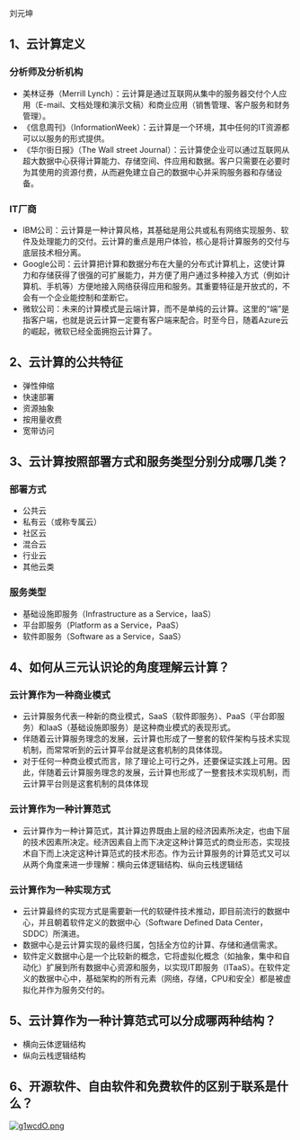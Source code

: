 刘元坤

## 1、云计算定义
### 分析师及分析机构
- 美林证券（Merrill Lynch）：云计算是通过互联网从集中的服务器交付个人应用（E-mail、文档处理和演示文稿）和商业应用（销售管理、客户服务和财务管理）。
- 《信息周刊》（InformationWeek）：云计算是一个环境，其中任何的IT资源都可以以服务的形式提供。
- 《华尔街日报》（The Wall street Journal）：云计算使企业可以通过互联网从超大数据中心获得计算能力、存储空间、件应用和数据。客户只需要在必要时为其使用的资源付费，从而避免建立自己的数据中心并采购服务器和存储设备。
### IT厂商
- IBM公司：云计算是一种计算风格，其基础是用公共或私有网络实现服务、软件及处理能力的交付。云计算的重点是用户体验，核心是将计算服务的交付与底层技术相分离。
- Google公司：云计算把计算和数据分布在大量的分布式计算机上，这使计算力和存储获得了很强的可扩展能力，并方便了用户通过多种接入方式（例如计算机、手机等）方便地接入网络获得应用和服务。其重要特征是开放式的，不会有一个企业能控制和垄断它。
- 微软公司：未来的计算模式是云端计算，而不是单纯的云计算。这里的“端”是指客户端，也就是说云计算一定要有客户端来配合。时至今日，随着Azure云的崛起，微软已经全面拥抱云计算了。

## 2、云计算的公共特征
- 弹性伸缩
- 快速部署
- 资源抽象
- 按用量收费
- 宽带访问

## 3、云计算按照部署方式和服务类型分别分成哪几类？
### 部署方式
- 公共云
- 私有云（或称专属云）
- 社区云
- 混合云
- 行业云
- 其他云类
### 服务类型
- 基础设施即服务（Infrastructure as a Service，IaaS）
- 平台即服务（Platform as a Service，PaaS）
- 软件即服务（Software as a Service，SaaS）

## 4、如何从三元认识论的角度理解云计算？
### 云计算作为一种商业模式
- 云计算服务代表一种新的商业模式，SaaS（软件即服务）、PaaS（平台即服务）和IaaS（基础设施即服务）是这种商业模式的表现形式。
- 伴随着云计算服务理念的发展，云计算也形成了一整套的软件架构与技术实现机制，而常常听到的云计算平台就是这套机制的具体体现。
- 对于任何一种商业模式而言，除了理论上可行之外，还要保证实践上可用。因此，伴随着云计算服务理念的发展，云计算也形成了一整套技术实现机制，而云计算平台则是这套机制的具体体现
### 云计算作为一种计算范式
- 云计算作为一种计算范式，其计算边界既由上层的经济因素所决定，也由下层的技术因素所决定。经济因素自上而下决定这种计算范式的商业形态，实现技术自下而上决定这种计算范式的技术形态。作为云计算服务的计算范式又可以从两个角度来进一步理解：横向云体逻辑结构、纵向云栈逻辑结
### 云计算作为一种实现方式
- 云计算最终的实现方式是需要新一代的软硬件技术推动，即目前流行的数据中心，并且朝着软件定义的数据中心（Software Defined Data Center，SDDC）所演进。
- 数据中心是云计算实现的最终归属，包括全方位的计算、存储和通信需求。
- 软件定义数据中心是一个比较新的概念，它将虚拟化概念（如抽象，集中和自动化）扩展到所有数据中心资源和服务，以实现IT即服务（ITaaS）。在软件定义的数据中心中，基础架构的所有元素（网络，存储，CPU和安全）都是被虚拟化并作为服务交付的。

## 5、云计算作为一种计算范式可以分成哪两种结构？
- 横向云体逻辑结构
- 纵向云栈逻辑结构

## 6、开源软件、自由软件和免费软件的区别于联系是什么？
[![g1wcdO.png](https://z3.ax1x.com/2021/05/07/g1wcdO.png)](https://imgtu.com/i/g1wcdO)